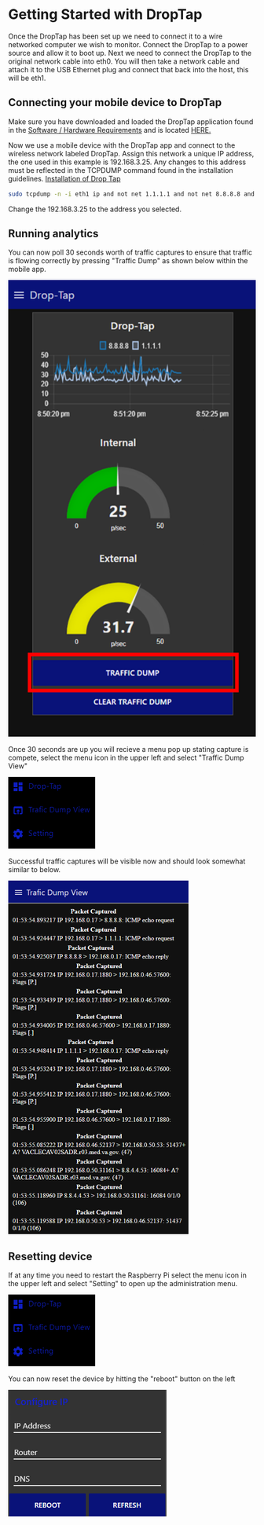 # Getting Started with DropTap

Once the DropTap has been set up we need to connect it to a wire networked computer we wish to monitor. Connect the DropTap to a power source and allow it to boot up. Next we need to connect the DropTap to the original network cable into eth0. You will then take a network cable and attach it to the USB Ethernet plug and connect that back into the host, this will be eth1.

## Connecting your mobile device to DropTap

Make sure you have downloaded and loaded the DropTap application found in the [Software / Hardware Requirements](/hardware/software_requirements.md) and is located [HERE. ](https://github.com/mgalde/DropTap/releases/download/v0.5/app-debug.apk)


Now we use a mobile device with the DropTap app and connect to the wireless network labeled DropTap. Assign this network a unique IP address, the one used in this example is 192.168.3.25. Any changes to this address must be reflected in the TCPDUMP command found in the installation guidelines. [Installation of Drop Tap](/installation.md)

```bash
sudo tcpdump -n -i eth1 ip and not net 1.1.1.1 and not net 8.8.8.8 and not net 192.168.3.1 and not net 192.168.3.25
```

Change the 192.168.3.25 to the address you selected.

## Running analytics

You can now poll 30 seconds worth of traffic captures to ensure that traffic is flowing correctly by pressing "Traffic Dump" as shown below within the mobile app.

![Traffic Dump  ](/assets/img/DropTapImages/Product/DropTap9.png)

Once 30 seconds are up you will recieve a menu pop up stating capture is compete, select the menu icon in the upper left and select "Traffic Dump View"

![Traffic Dump View  ](/assets/img/DropTapImages/Product/DropTapUI2.png)

Successful traffic captures will be visible now and should look somewhat similar to below.

![Traffic Dump View  ](/assets/img/DropTapImages/Product/DropTapUI4.png)

## Resetting device

If at any time you need to restart the Raspberry Pi select the menu icon in the upper left and select "Setting" to open up the administration menu.

![Traffic Dump View  ](/assets/img/DropTapImages/Product/DropTapUI2.png)

You can now reset the device by hitting the "reboot" button on the left

![Traffic Dump View  ](/assets/img/DropTapImages/Product/DropTapUI3.png)
